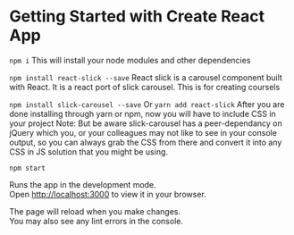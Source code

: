 # Getting Started with Create React App

 `npm i`
This will install your node modules and other dependencies

 `npm install react-slick --save`
React slick is a carousel component built with React. It is a react port of  slick carousel. This is for creating coursels

 `npm install slick-carousel --save` Or `yarn add react-slick`
After you are done installing through yarn or npm, now you will have to include CSS in your project
Note: But be aware slick-carousel has a peer-dependancy on jQuery which you, or your colleagues may not like to see in your console output, so you can always grab the CSS from there and convert it into any CSS in JS solution that you might be using.

 `npm start`

Runs the app in the development mode.\
Open [http://localhost:3000](http://localhost:3000) to view it in your browser.

The page will reload when you make changes.\
You may also see any lint errors in the console.

